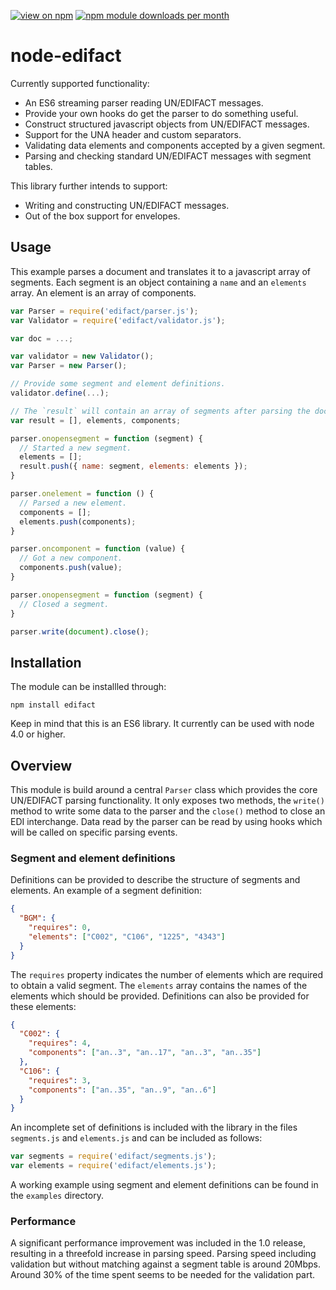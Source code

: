 [![view on npm](http://img.shields.io/npm/v/edifact.svg)](https://www.npmjs.org/package/edifact)
[![npm module downloads per month](http://img.shields.io/npm/dm/edifact.svg)](https://www.npmjs.org/package/edifact)

# node-edifact

Currently supported functionality:

* An ES6 streaming parser reading UN/EDIFACT messages.
* Provide your own hooks do get the parser to do something useful.
* Construct structured javascript objects from UN/EDIFACT messages.
* Support for the UNA header and custom separators.
* Validating data elements and components accepted by a given segment.
* Parsing and checking standard UN/EDIFACT messages with segment tables.

This library further intends to support:

* Writing and constructing UN/EDIFACT messages.
* Out of the box support for envelopes.

## Usage

This example parses a document and translates it to a javascript array of
segments. Each segment is an object containing a `name` and an `elements`
array. An element is an array of components.

```javascript
var Parser = require('edifact/parser.js');
var Validator = require('edifact/validator.js');

var doc = ...;

var validator = new Validator();
var Parser = new Parser();

// Provide some segment and element definitions.
validator.define(...);

// The `result` will contain an array of segments after parsing the document.
var result = [], elements, components;

parser.onopensegment = function (segment) {
  // Started a new segment.
  elements = [];
  result.push({ name: segment, elements: elements });
}

parser.onelement = function () {
  // Parsed a new element.
  components = [];
  elements.push(components);
}

parser.oncomponent = function (value) {
  // Got a new component.
  components.push(value);
}

parser.onopensegment = function (segment) {
  // Closed a segment.
}

parser.write(document).close();
```

## Installation

The module can be installled through:

```shell
npm install edifact
```

Keep in mind that this is an ES6 library. It currently can be used with node 4.0 or higher.

## Overview

This module is build around a central `Parser` class which provides the core UN/EDIFACT parsing functionality. It only exposes two methods, the `write()` method to write some data to the parser and the `close()` method to close an EDI interchange. Data read by the parser can be read by using hooks which will be called on specific parsing events.

### Segment and element definitions

Definitions can be provided to describe the structure of segments and elements. An example of a segment definition:

```json
{
  "BGM": {
    "requires": 0,
    "elements": ["C002", "C106", "1225", "4343"]
  }
}
```

The `requires` property indicates the number of elements which are required to obtain a valid segment. The `elements` array contains the names of the elements which should be provided. Definitions can also be provided for these elements:

```json
{
  "C002": {
    "requires": 4,
    "components": ["an..3", "an..17", "an..3", "an..35"]
  },
  "C106": {
    "requires": 3,
    "components": ["an..35", "an..9", "an..6"]
  }
}
```

An incomplete set of definitions is included with the library in the files `segments.js` and `elements.js` and can be included as follows:

```javascript
var segments = require('edifact/segments.js');
var elements = require('edifact/elements.js');
```

A working example using segment and element definitions can be found in the `examples` directory.

### Performance

A significant performance improvement was included in the 1.0 release, resulting in a threefold increase in parsing speed. Parsing speed including validation but without matching against a segment table is around 20Mbps. Around 30% of the time spent seems to be needed for the validation part.
